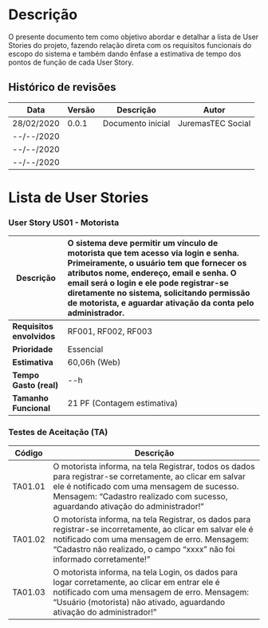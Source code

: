 # Descrição

O presente documento tem como objetivo abordar e detalhar a lista de User Stories do projeto, fazendo relação direta com os requisitos funcionais do escopo do sistema e também dando ênfase a estimativa de tempo dos pontos de função de cada User Story.

## Histórico de revisões

Data | Versão | Descrição |Autor
-- | -- | -- | --
28/02/2020 | 0.0.1 | Documento inicial | JuremasTEC Social
--/--/2020 | | |
--/--/2020 | | |
--/--/2020 | | |

# Lista de User Stories

### User Story US01 - Motorista

Descrição | O sistema deve permitir um vínculo de motorista que tem acesso via login e senha. Primeiramente, o usuário tem que fornecer os atributos nome, endereço, email e senha. O email será o login e ele pode registrar-se diretamente no sistema, solicitando permissão de motorista, e aguardar ativação da conta pelo administrador.
-- | :--
**Requisitos envolvidos** | RF001, RF002, RF003
**Prioridade** | Essencial
**Estimativa** | 60,06h (Web)
**Tempo Gasto (real)** | --h
**Tamanho Funcional** | 21 PF (Contagem estimativa)

### Testes de Aceitação (TA)

Código | Descrição
-- | --
TA01.01 | O motorista informa, na tela Registrar, todos os dados para registrar-se corretamente, ao clicar em salvar ele é notificado com uma mensagem de sucesso. Mensagem: “Cadastro realizado com sucesso, aguardando ativação do administrador!”
TA01.02 | O motorista informa, na tela Registrar, os dados para registrar-se incorretamente, ao clicar em salvar ele é notificado com uma mensagem de erro. Mensagem: “Cadastro não realizado, o campo “xxxx” não foi informado corretamente!”
TA01.03 | O motorista informa, na tela Login, os dados para logar corretamente, ao clicar em entrar ele é notificado com uma mensagem de erro. Mensagem: “Usuário (motorista) não ativado, aguardando ativação do administrador!”
